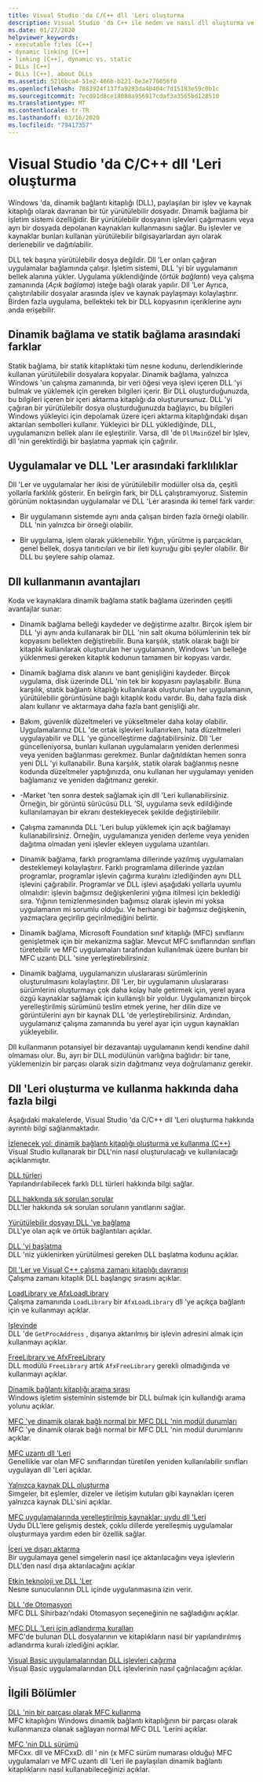 ```yaml
---
title: Visual Studio 'da C/C++ dll 'Leri oluşturma
description: Visual Studio 'da C++ ile neden ve nasıl dll oluşturma ve kullanma hakkında genel bakış.
ms.date: 01/27/2020
helpviewer_keywords:
- executable files [C++]
- dynamic linking [C++]
- linking [C++], dynamic vs. static
- DLLs [C++]
- DLLs [C++], about DLLs
ms.assetid: 5216bca4-51e2-466b-b221-0e3e776056f0
ms.openlocfilehash: 7083924f137fa9283da40404c7d15183e59c0b1c
ms.sourcegitcommit: 7ecd91d8ce18088a956917cdaf3a3565bd128510
ms.translationtype: MT
ms.contentlocale: tr-TR
ms.lasthandoff: 03/16/2020
ms.locfileid: "79417357"
---
```

# <a name="create-cc-dlls-in-visual-studio"></a>Visual Studio 'da C/C++ dll 'Leri oluşturma

Windows 'da, dinamik bağlantı kitaplığı (DLL), paylaşılan bir işlev ve kaynak kitaplığı olarak davranan bir tür yürütülebilir dosyadır. Dinamik bağlama bir işletim sistemi özelliğidir. Bir yürütülebilir dosyanın işlevleri çağırmasını veya ayrı bir dosyada depolanan kaynakları kullanmasını sağlar. Bu işlevler ve kaynaklar bunları kullanan yürütülebilir bilgisayarlardan ayrı olarak derlenebilir ve dağıtılabilir.

DLL tek başına yürütülebilir dosya değildir. Dll 'Ler onları çağıran uygulamalar bağlamında çalışır. İşletim sistemi, DLL 'yi bir uygulamanın bellek alanına yükler. Uygulama yüklendiğinde (*örtük bağlantı*) veya çalışma zamanında (*Açık bağlama*) isteğe bağlı olarak yapılır. Dll 'Ler Ayrıca, çalıştırılabilir dosyalar arasında işlev ve kaynak paylaşmayı kolaylaştırır. Birden fazla uygulama, bellekteki tek bir DLL kopyasının içeriklerine aynı anda erişebilir.

## <a name="differences-between-dynamic-linking-and-static-linking"></a>Dinamik bağlama ve statik bağlama arasındaki farklar

Statik bağlama, bir statik kitaplıktaki tüm nesne kodunu, derlendiklerinde kullanan yürütülebilir dosyalara kopyalar. Dinamik bağlama, yalnızca Windows 'un çalışma zamanında, bir veri öğesi veya işlevi içeren DLL 'yi bulmak ve yüklemek için gereken bilgileri içerir. Bir DLL oluşturduğunuzda, bu bilgileri içeren bir içeri aktarma kitaplığı da oluşturursunuz. DLL 'yi çağıran bir yürütülebilir dosya oluşturduğunuzda bağlayıcı, bu bilgileri Windows yükleyici için depolamak üzere içeri aktarma kitaplığındaki dışarı aktarılan sembolleri kullanır. Yükleyici bir DLL yüklediğinde, DLL, uygulamanızın bellek alanı ile eşleştirilir. Varsa, dll 'de `DllMain`özel bir Işlev, dll 'nin gerektirdiği bir başlatma yapmak için çağırılır.

<a name="differences-between-applications-and-dlls"></a>

## <a name="differences-between-applications-and-dlls"></a>Uygulamalar ve DLL 'Ler arasındaki farklılıklar

Dll 'Ler ve uygulamalar her ikisi de yürütülebilir modüller olsa da, çeşitli yollarla farklılık gösterir. En belirgin fark, bir DLL çalıştıramıyoruz. Sistemin görünüm noktasından uygulamalar ve DLL 'Ler arasında iki temel fark vardır:

- Bir uygulamanın sistemde aynı anda çalışan birden fazla örneği olabilir. DLL 'nin yalnızca bir örneği olabilir.

- Bir uygulama, işlem olarak yüklenebilir. Yığın, yürütme iş parçacıkları, genel bellek, dosya tanıtıcıları ve bir ileti kuyruğu gibi şeyler olabilir. Bir DLL bu şeylere sahip olamaz.

<a name="advantages-of-using-dlls"></a>

## <a name="advantages-of-using-dlls"></a>Dll kullanmanın avantajları

Koda ve kaynaklara dinamik bağlama statik bağlama üzerinden çeşitli avantajlar sunar:

- Dinamik bağlama belleği kaydeder ve değiştirme azaltır. Birçok işlem bir DLL 'yi aynı anda kullanarak bir DLL 'nin salt okuma bölümlerinin tek bir kopyasını bellekten değiştirebilir. Buna karşılık, statik olarak bağlı bir kitaplık kullanılarak oluşturulan her uygulamanın, Windows 'un belleğe yüklenmesi gereken kitaplık kodunun tamamen bir kopyası vardır.

- Dinamik bağlama disk alanını ve bant genişliğini kaydeder. Birçok uygulama, disk üzerinde DLL 'nin tek bir kopyasını paylaşabilir. Buna karşılık, statik bağlantı kitaplığı kullanılarak oluşturulan her uygulamanın, yürütülebilir görüntüsüne bağlı kitaplık kodu vardır. Bu, daha fazla disk alanı kullanır ve aktarmaya daha fazla bant genişliği alır.

- Bakım, güvenlik düzeltmeleri ve yükseltmeler daha kolay olabilir. Uygulamalarınız DLL 'de ortak işlevleri kullanırken, hata düzeltmeleri uygulayabilir ve DLL 'ye güncelleştirme dağıtabilirsiniz. Dll 'Ler güncelleniyorsa, bunları kullanan uygulamaların yeniden derlenmesi veya yeniden bağlanması gerekmez. Bunlar dağıtıldıktan hemen sonra yeni DLL 'yi kullanabilir. Buna karşılık, statik olarak bağlanmış nesne kodunda düzeltmeler yaptığınızda, onu kullanan her uygulamayı yeniden bağlamanız ve yeniden dağıtmanız gerekir.

- -Market 'ten sonra destek sağlamak için dll 'Leri kullanabilirsiniz. Örneğin, bir görüntü sürücüsü DLL 'SI, uygulama sevk edildiğinde kullanılamayan bir ekranı destekleyecek şekilde değiştirilebilir.

- Çalışma zamanında DLL 'Leri bulup yüklemek için açık bağlamayı kullanabilirsiniz. Örneğin, uygulamanıza yeniden derleme veya yeniden dağıtma olmadan yeni işlevler ekleyen uygulama uzantıları.

- Dinamik bağlama, farklı programlama dillerinde yazılmış uygulamaları desteklemeyi kolaylaştırır. Farklı programlama dillerinde yazılan programlar, programlar işlevin çağırma kuralını izlediğinden aynı DLL işlevini çağırabilir. Programlar ve DLL işlevi aşağıdaki yollarla uyumlu olmalıdır: işlevin bağımsız değişkenlerini yığına itilmesi için beklediği sıra. Yığının temizlenmesinden bağımsız olarak işlevin mi yoksa uygulamanın mi sorumlu olduğu. Ve herhangi bir bağımsız değişkenin, yazmaçlara geçirilip geçirilmediğini belirtir.

- Dinamik bağlama, Microsoft Foundation sınıf kitaplığı (MFC) sınıflarını genişletmek için bir mekanizma sağlar. Mevcut MFC sınıflarından sınıfları türetebilir ve MFC uygulamaları tarafından kullanılmak üzere bunları bir MFC uzantı DLL 'sine yerleştirebilirsiniz.

- Dinamik bağlama, uygulamanızın uluslararası sürümlerinin oluşturulmasını kolaylaştırır. Dll 'Ler, bir uygulamanın uluslararası sürümlerini oluşturmayı çok daha kolay hale getirmek için, yerel ayara özgü kaynaklar sağlamak için kullanışlı bir yoldur. Uygulamanızın birçok yerelleştirilmiş sürümünü teslim etmek yerine, her dilin dize ve görüntülerini ayrı bir kaynak DLL 'de yerleştirebilirsiniz. Ardından, uygulamanız çalışma zamanında bu yerel ayar için uygun kaynakları yükleyebilir.

Dll kullanmanın potansiyel bir dezavantajı uygulamanın kendi kendine dahil olmaması olur. Bu, ayrı bir DLL modülünün varlığına bağlıdır: bir tane, yüklemenizin bir parçası olarak sizin dağıtmanız veya doğrulamanız gerekir.

## <a name="more-information-on-how-to-create-and-use-dlls"></a>Dll 'Leri oluşturma ve kullanma hakkında daha fazla bilgi

Aşağıdaki makalelerde, Visual Studio 'da C/C++ dll 'Leri oluşturma hakkında ayrıntılı bilgi sağlanmaktadır.

[İzlenecek yol: dinamik bağlantı kitaplığı oluşturma ve kullanma (C++)](walkthrough-creating-and-using-a-dynamic-link-library-cpp.md)\
Visual Studio kullanarak bir DLL'nin nasıl oluşturulacağı ve kullanılacağı açıklanmıştır.

[DLL türleri](kinds-of-dlls.md)\
Yapılandırılabilecek farklı DLL türleri hakkında bilgi sağlar.

[DLL hakkında sık sorulan sorular](dll-frequently-asked-questions.md)\
DLL'ler hakkında sık sorulan soruların yanıtlarını sağlar.

[Yürütülebilir dosyayı DLL 'ye bağlama](linking-an-executable-to-a-dll.md)\
DLL'ye olan açık ve örtük bağlantıları açıklar.

[DLL 'yi başlatma](run-time-library-behavior.md#initializing-a-dll)\
DLL 'niz yüklenirken yürütülmesi gereken DLL başlatma kodunu açıklar.

[Dll 'Ler ve Visual C++ çalışma zamanı kitaplığı davranışı](run-time-library-behavior.md)\
Çalışma zamanı kitaplık DLL başlangıç sırasını açıklar.

[LoadLibrary ve AfxLoadLibrary](loadlibrary-and-afxloadlibrary.md)\
Çalışma zamanında `LoadLibrary` bir `AfxLoadLibrary` dll 'ye açıkça bağlantı için ve kullanmayı açıklar.

[Işlevinde](getprocaddress.md)\
DLL 'de `GetProcAddress` , dışarıya aktarılmış bir işlevin adresini almak için kullanmayı açıklar.

[FreeLibrary ve AfxFreeLibrary](freelibrary-and-afxfreelibrary.md)\
DLL modülü `FreeLibrary` artık `AfxFreeLibrary` gerekli olmadığında ve kullanmayı açıklar.

[Dinamik bağlantı kitaplığı arama sırası](/windows/win32/Dlls/dynamic-link-library-search-order)\
Windows işletim sisteminin sistemde bir DLL bulmak için kullandığı arama yolunu açıklar.

[MFC 'ye dinamik olarak bağlı normal bir MFC DLL 'nin modül durumları](module-states-of-a-regular-dll-dynamically-linked-to-mfc.md)\
MFC 'ye dinamik olarak bağlı normal bir MFC DLL 'nin modül durumlarını açıklar.

[MFC uzantı dll 'Leri](extension-dlls-overview.md)\
Genellikle var olan MFC sınıflarından türetilen yeniden kullanılabilir sınıfları uygulayan dll 'Leri açıklar.

[Yalnızca kaynak DLL oluşturma](creating-a-resource-only-dll.md)\
Simgeler, bit eşlemler, dizeler ve iletişim kutuları gibi kaynakları içeren yalnızca kaynak DLL'sini açıklar.

[MFC uygulamalarında yerelleştirilmiş kaynaklar: uydu dll 'Leri](localized-resources-in-mfc-applications-satellite-dlls.md)\
Uydu DLL'lere gelişmiş destek, çoklu dillerde yerelleşmiş uygulamalar oluşturmaya yardım eden bir özellik sağlar.

[İçeri ve dışarı aktarma](importing-and-exporting.md)\
Bir uygulamaya genel simgelerin nasıl içe aktarılacağını veya işlevlerin DLL'den nasıl dışa aktarılacağını açıklar

[Etkin teknoloji ve DLL 'Ler](active-technology-and-dlls.md)\
Nesne sunucularının DLL içinde uygulanmasına izin verir.

[DLL 'de Otomasyon](automation-in-a-dll.md)\
MFC DLL Sihirbazı'ndaki Otomasyon seçeneğinin ne sağladığını açıklar.

[MFC DLL 'Leri için adlandırma kuralları](../mfc/mfc-library-versions.md#mfc-static-library-naming-conventions)\
MFC'de bulunan DLL dosyalarının ve kitaplıkların nasıl bir yapılandırılmış adlandırma kuralı izlediğini açıklar.

[Visual Basic uygulamalarından DLL işlevleri çağırma](calling-dll-functions-from-visual-basic-applications.md)\
Visual Basic uygulamalarından DLL işlevlerinin nasıl çağrılacağını açıklar.

## <a name="related-sections"></a>İlgili Bölümler

[DLL 'nin bir parçası olarak MFC kullanma](../mfc/tn011-using-mfc-as-part-of-a-dll.md)\
MFC kitaplığını Windows dinamik bağlantı kitaplığının bir parçası olarak kullanmanıza olanak sağlayan normal MFC DLL 'Lerini açıklar.

[MFC 'nin DLL sürümü](../mfc/tn033-dll-version-of-mfc.md)\
MFCxx. dll ve MFCxxD. dll ' nin (x MFC sürüm numarası olduğu) MFC uygulamaları ve MFC uzantı dll 'Leri ile paylaşılan dinamik bağlantı kitaplıklarını nasıl kullanabileceğinizi açıklar.
